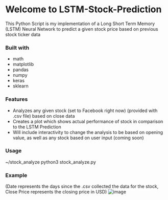 # Welcome to LSTM-Stock-Prediction

This Python Script is my implementation of a Long Short Term Memory (LSTM) Neural Network to predict a given stock price based on previous stock ticker data

### Built with
* math
* matplotlib
* pandas
* numpy
* keras
* sklearn

### Features
* Analyzes any given stock (set to Facebook right now) (provided with .csv file) based on close data
* Creates a plot which shows actual performance of stock in comparison to the LSTM Prediction
* Will include interactivity to change the analysis to be based on opening value, as well as any stock based on user input (coming soon)

### Usage
~/stock_analyze python3 stock_analyze.py

### Example
(Date represents the days since the .csv collected the data for the stock, Close Price represents the closing price in USD)
![image](https://user-images.githubusercontent.com/77243976/163092778-9a59bdb7-7417-42f4-b27c-fe495f45eee0.png)
